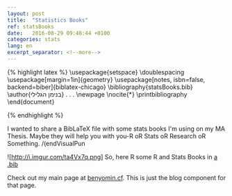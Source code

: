 ```yaml
---
layout: post
title:  "Statistics Books"
ref: statsBooks
date:   2016-08-29 09:48:44 +0100
categories: stats
lang: en
excerpt_separator: <!--more-->
---
```

{% highlight latex %}
\usepackage{setspace}
\doublespacing
\usepackage[margin=1in]{geometry}
\usepackage[notes, isbn=false, backend=biber]{biblatex-chicago}
\bibliography{statsBooks.bib}
\author{בנימן הגלילי}
. . .
\newpage
\nocite{*}
\printbibliography
\end{document}

{% endhighlight %}

I wanted to share a BibLaTeX file with some stats books I'm using on my MA Thesis.
Maybe they will help you with you-R oR Stats oR Research oR Something. /(endVisualPun

![http://i.imgur.com/ta4Vx7q.png]
So, here R some R and Stats Books in [a .bib](https://github.com/paynito/dotfiles/blob/master/statsBooksAug29.bib)



Check out my main page at [benyomin.cf][benyomin-link].
This is just the blog component for that page.

[benyomin-link]: http://benyomin.cf
